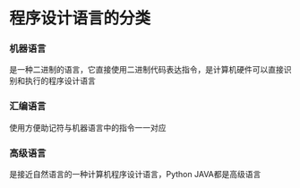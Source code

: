 # 程序设计语言的分类

### 机器语言

是一种二进制的语言，它直接使用二进制代码表达指令，是计算机硬件可以直接识别和执行的程序设计语言

### 汇编语言

使用方便助记符与机器语言中的指令一一对应

### 高级语言

是接近自然语言的一种计算机程序设计语言，Python JAVA都是高级语言

